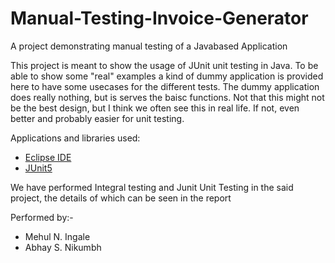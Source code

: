 # Manual-Testing-Invoice-Generator
A project demonstrating manual testing of a Javabased Application

This project is meant to show the usage of JUnit unit testing in Java. To be able to show some "real" examples a kind of dummy application is provided here to have some usecases for the different tests. The dummy application does really nothing, but is serves the baisc functions. Not that this might not be the best design, but I think we often see this in real life. If not, even better and probably easier for unit testing.

Applications and libraries used:
- [Eclipse IDE](https://www.eclipse.org/downloads/packages/)
- [JUnit5](https://github.com/junit-team/junit5)

We have performed Integral testing and Junit Unit Testing in the said project, the details of which can be seen in the report

Performed by:-
- Mehul N. Ingale
- Abhay S. Nikumbh
